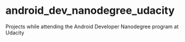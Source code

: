 # android_dev_nanodegree_udacity
Projects while attending the Android Developer Nanodegree program at Udacity
